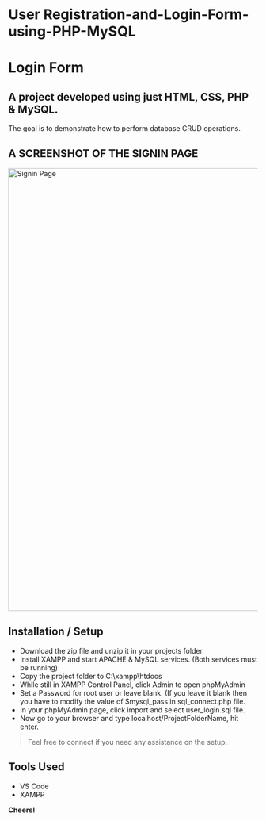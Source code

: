# User Registration-and-Login-Form-using-PHP-MySQL

# Login Form
## A project developed using just HTML, CSS, PHP & MySQL. 

The goal is to demonstrate how to perform database CRUD operations.

## A SCREENSHOT OF THE SIGNIN PAGE

<img width="893" alt="Signin Page" src="https://user-images.githubusercontent.com/97596106/181602602-766b06a3-cb49-45c4-93cf-daede0890271.PNG">

## Installation / Setup

- Download the zip file and unzip it in your projects folder.
- Install XAMPP and start APACHE & MySQL services. (Both services must be running)
- Copy the project folder to C:\xampp\htdocs
- While still in XAMPP Control Panel, click Admin to open phpMyAdmin
- Set a Password for root user or leave blank. (If you leave it blank then you have to modify the value of $mysql_pass in sql_connect.php file.
- In your phpMyAdmin page, click import and select user_login.sql file.
- Now go to your browser and type localhost/ProjectFolderName, hit enter.


> Feel free to connect if you need any assistance on the setup.

## Tools Used
- VS Code
- XAMPP

**Cheers!**
